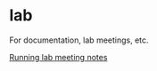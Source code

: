 # lab
For documentation, lab meetings, etc. 

[Running lab meeting notes](https://docs.google.com/document/d/1e0blX0ksLuEclhzCczNP_kyMF3DcOZTDAwnqsAyKtNk/edit?tab=t.0#heading=h.8fg8xyj7hutb)
